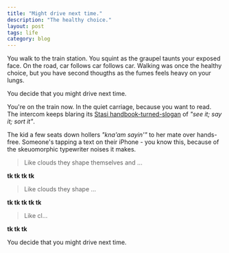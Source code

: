```yaml
---
title: "Might drive next time."
description: "The healthy choice."
layout: post
tags: life
category: blog
---
```


You walk to the train station. You squint as the graupel taunts your exposed face. On the road, car follows car follows car. Walking was once the healthy choice, but you have second thougths as the fumes feels heavy on your lungs.

You decide that you might drive next time.

You're on the train now. In the quiet carriage, because you want to read. The intercom keeps blaring its [Stasi handbook-turned-slogan](http://www.btp.police.uk/latest_news/see_it_say_it_sorted_new_natio.aspx) of *"see it; say it; sort it"*.

The kid a few seats down hollers *"kna'am sayin'"* to her mate over hands-free. Someone's tapping a text on their iPhone - you know this, because of the skeuomorphic typewriter noises it makes.

> Like clouds they shape themselves and ...

**tk tk tk tk**

> Like clouds they shape ...

**tk tk tk tk tk**

> Like cl...

**tk tk tk**

You decide that you might drive next time.
